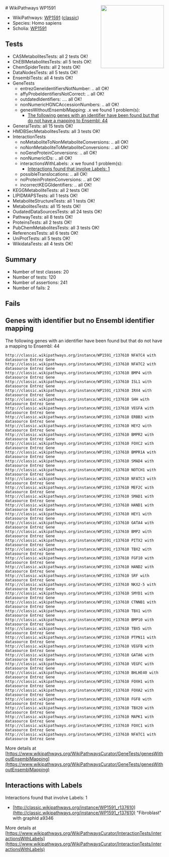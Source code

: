<img style="float: right; width: 200px" src="https://upload.wikimedia.org/wikipedia/commons/thumb/8/83/Wplogo_with_text_500.png/640px-Wplogo_with_text_500.png" />
# WikiPathways WP1591

* WikiPathways: [WP1591](https://wikipathways.org/pathways/WP1591) ([classic](https://classic.wikipathways.org/instance/WP1591))
* Species: Homo sapiens
* Scholia: [WP1591](https://scholia.toolforge.org/wikipathways/WP1591)
## Tests
* CASMetabolitesTests: all 2 tests OK!
* ChEBIMetabolitesTests: all 5 tests OK!
* ChemSpiderTests: all 2 tests OK!
* DataNodesTests: all 5 tests OK!
* EnsemblTests: all 4 tests OK!
* GeneTests
    * entrezGeneIdentifiersNotNumber: .. all OK!
    * affyProbeIdentifiersNotCorrect: .. all OK!
    * outdatedIdentifiers: .... all OK!
    * nonNumericHGNCAccessionNumbers: .. all OK!
    * genesWithoutEnsemblMapping: .x we found 1 problem(s):
        * [The following genes with an identifier have been found but that do not have a mapping to Ensembl: 44](#c4e5436e)
* GeneralTests: all 15 tests OK!
* HMDBSecMetabolitesTests: all 3 tests OK!
* InteractionTests
    * noMetaboliteToNonMetaboliteConversions: .. all OK!
    * noNonMetaboliteToMetaboliteConversions: .. all OK!
    * noGeneProteinConversions: .. all OK!
    * nonNumericIDs: .. all OK!
    * interactionsWithLabels: .x we found 1 problem(s):
        * [Interactions found that involve Labels: 1](#630d2678)
    * possibleTranslocations: .. all OK!
    * noProteinProteinConversions: .. all OK!
    * incorrectKEGGIdentifiers: .. all OK!
* KEGGMetaboliteTests: all 2 tests OK!
* LIPIDMAPSTests: all 1 tests OK!
* MetaboliteStructureTests: all 1 tests OK!
* MetabolitesTests: all 15 tests OK!
* OudatedDataSourcesTests: all 24 tests OK!
* PathwayTests: all 8 tests OK!
* ProteinsTests: all 2 tests OK!
* PubChemMetabolitesTests: all 3 tests OK!
* ReferencesTests: all 6 tests OK!
* UniProtTests: all 5 tests OK!
* WikidataTests: all 4 tests OK!


## Summary

* Number of test classes: 20
* Number of tests: 120
* Number of assertions: 241
* Number of fails: 2

## Fails

<a name="c4e5436e" />

## Genes with identifier but no Ensembl identifier mapping

The following genes with an identifier have been found but that do not have a mapping to Ensembl: 44
```
http://classic.wikipathways.org/instance/WP1591_r137610 NFATC4 with datasource Entrez Gene
http://classic.wikipathways.org/instance/WP1591_r137610 NFATC2 with datasource Entrez Gene
http://classic.wikipathways.org/instance/WP1591_r137610 BMP4 with datasource Entrez Gene
http://classic.wikipathways.org/instance/WP1591_r137610 ISL1 with datasource Entrez Gene
http://classic.wikipathways.org/instance/WP1591_r137610 IRX4 with datasource Entrez Gene
http://classic.wikipathways.org/instance/WP1591_r137610 SHH with datasource Entrez Gene
http://classic.wikipathways.org/instance/WP1591_r137610 VEGFA with datasource Entrez Gene
http://classic.wikipathways.org/instance/WP1591_r137610 ERBB3 with datasource Entrez Gene
http://classic.wikipathways.org/instance/WP1591_r137610 HEY2 with datasource Entrez Gene
http://classic.wikipathways.org/instance/WP1591_r137610 BMPR2 with datasource Entrez Gene
http://classic.wikipathways.org/instance/WP1591_r137610 FOXC2 with datasource Entrez Gene
http://classic.wikipathways.org/instance/WP1591_r137610 BMPR1A with datasource Entrez Gene
http://classic.wikipathways.org/instance/WP1591_r137610 SMAD4 with datasource Entrez Gene
http://classic.wikipathways.org/instance/WP1591_r137610 NOTCH1 with datasource Entrez Gene
http://classic.wikipathways.org/instance/WP1591_r137610 NFATC3 with datasource Entrez Gene
http://classic.wikipathways.org/instance/WP1591_r137610 MEF2C with datasource Entrez Gene
http://classic.wikipathways.org/instance/WP1591_r137610 SMAD1 with datasource Entrez Gene
http://classic.wikipathways.org/instance/WP1591_r137610 HAND1 with datasource Entrez Gene
http://classic.wikipathways.org/instance/WP1591_r137610 HEY1 with datasource Entrez Gene
http://classic.wikipathways.org/instance/WP1591_r137610 GATA4 with datasource Entrez Gene
http://classic.wikipathways.org/instance/WP1591_r137610 BMP2 with datasource Entrez Gene
http://classic.wikipathways.org/instance/WP1591_r137610 PITX2 with datasource Entrez Gene
http://classic.wikipathways.org/instance/WP1591_r137610 TBX2 with datasource Entrez Gene
http://classic.wikipathways.org/instance/WP1591_r137610 FGF10 with datasource Entrez Gene
http://classic.wikipathways.org/instance/WP1591_r137610 HAND2 with datasource Entrez Gene
http://classic.wikipathways.org/instance/WP1591_r137610 SRF with datasource Entrez Gene
http://classic.wikipathways.org/instance/WP1591_r137610 NKX2-5 with datasource Entrez Gene
http://classic.wikipathways.org/instance/WP1591_r137610 SMYD1 with datasource Entrez Gene
http://classic.wikipathways.org/instance/WP1591_r137610 CTNNB1 with datasource Entrez Gene
http://classic.wikipathways.org/instance/WP1591_r137610 TBX1 with datasource Entrez Gene
http://classic.wikipathways.org/instance/WP1591_r137610 BMP10 with datasource Entrez Gene
http://classic.wikipathways.org/instance/WP1591_r137610 TBX5 with datasource Entrez Gene
http://classic.wikipathways.org/instance/WP1591_r137610 PTPN11 with datasource Entrez Gene
http://classic.wikipathways.org/instance/WP1591_r137610 VEGFB with datasource Entrez Gene
http://classic.wikipathways.org/instance/WP1591_r137610 GATA6 with datasource Entrez Gene
http://classic.wikipathways.org/instance/WP1591_r137610 VEGFC with datasource Entrez Gene
http://classic.wikipathways.org/instance/WP1591_r137610 BHLHE40 with datasource Entrez Gene
http://classic.wikipathways.org/instance/WP1591_r137610 FOXH1 with datasource Entrez Gene
http://classic.wikipathways.org/instance/WP1591_r137610 FOXA2 with datasource Entrez Gene
http://classic.wikipathways.org/instance/WP1591_r137610 FGF8 with datasource Entrez Gene
http://classic.wikipathways.org/instance/WP1591_r137610 TBX20 with datasource Entrez Gene
http://classic.wikipathways.org/instance/WP1591_r137610 MAPK1 with datasource Entrez Gene
http://classic.wikipathways.org/instance/WP1591_r137610 FOXC1 with datasource Entrez Gene
http://classic.wikipathways.org/instance/WP1591_r137610 NFATC1 with datasource Entrez Gene
```

More details at [https://www.wikipathways.org/WikiPathwaysCurator/GeneTests/genesWithoutEnsemblMapping](https://www.wikipathways.org/WikiPathwaysCurator/GeneTests/genesWithoutEnsemblMapping)

<a name="630d2678" />

## Interactions with Labels

Interactions found that involve Labels: 1

* [http://classic.wikipathways.org/instance/WP1591_r137610](http://classic.wikipathways.org/instance/WP1591_r137610) "Fibroblast" with graphId a9346


More details at [https://www.wikipathways.org/WikiPathwaysCurator/InteractionTests/interactionsWithLabels](https://www.wikipathways.org/WikiPathwaysCurator/InteractionTests/interactionsWithLabels)

